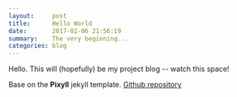 ```yaml
---
layout:     post
title:      Hello World
date:       2017-02-06 21:56:19
summary:    The very beginning...
categories: blog
---
```


Hello.
This will (hopefully) be my project blog -- watch this space!

Base on the __Pixyll__ jekyll template.
[Github repository](https://github.com/johnotander/pixyll)

